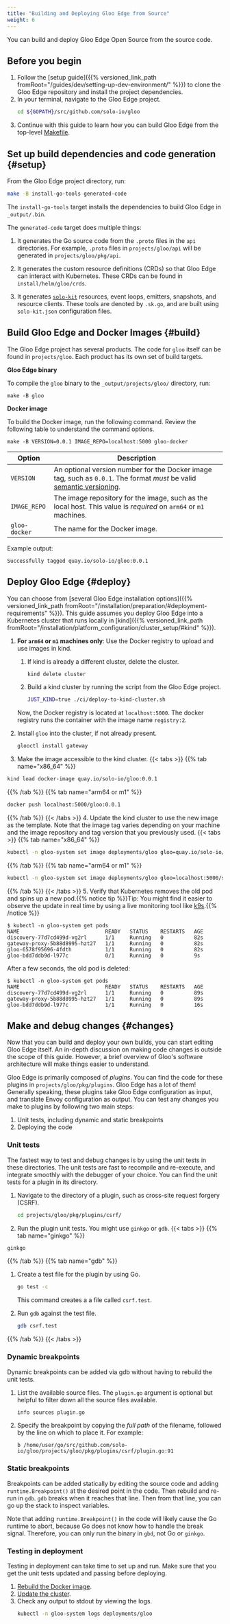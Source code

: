 ```yaml
---
title: "Building and Deploying Gloo Edge from Source"
weight: 6
---
```


You can build and deploy Gloo Edge Open Source from the source code.

## Before you begin

1. Follow the [setup guide]({{% versioned_link_path fromRoot="/guides/dev/setting-up-dev-environment/" %}}) to clone the Gloo Edge repository and install the project dependencies.
2. In your terminal, navigate to the Gloo Edge project.
   ```sh
   cd ${GOPATH}/src/github.com/solo-io/gloo
   ```
3. Continue with this guide to learn how you can build Gloo Edge from the top-level [Makefile](https://github.com/solo-io/gloo/blob/main/Makefile).

## Set up build dependencies and code generation {#setup}

From the Gloo Edge project directory, run:
```sh
make -B install-go-tools generated-code
```

The `install-go-tools` target installs the dependencies to build Gloo Edge in `_output/.bin`. 

The `generated-code` target does multiple things:

1. It generates the Go source code from the `.proto` files in the `api` directories. For example, `.proto` files in `projects/gloo/api` will be generated in `projects/gloo/pkg/api`.

2. It generates the custom resource definitions (CRDs) so that Gloo Edge can interact with Kubernetes. These CRDs can be found in `install/helm/gloo/crds`.

3. It generates [`solo-kit`](https://github.com/solo-io/solo-kit) resources, event loops, emitters, snapshots, and resource clients. These tools are denoted by `.sk.go`, and are built using `solo-kit.json` configuration files.

## Build Gloo Edge and Docker Images {#build}

The Gloo Edge project has several products. The code for `gloo` itself can be found in `projects/gloo`. Each product has its own set of build targets. 

**Gloo Edge binary**

To compile the `gloo` binary to the `_output/projects/gloo/` directory, run:

    make -B gloo

**Docker image**

To build the Docker image, run the following command. Review the following table to understand the command options.

    make -B VERSION=0.0.1 IMAGE_REPO=localhost:5000 gloo-docker

| Option | Description |
| ------ | ----------- |
| `VERSION` | An optional version number for the Docker image tag, such as `0.0.1`. The format *must* be valid [semantic versioning](https://semver.org/). |
| `IMAGE_REPO` | The image repository for the image, such as the local host. This value is *required* on `arm64` or `m1` machines. |
| `gloo-docker` | The name for the Docker image. |

Example output:

    Successfully tagged quay.io/solo-io/gloo:0.0.1

## Deploy Gloo Edge {#deploy}

You can choose from [several Gloo Edge installation options]({{% versioned_link_path fromRoot="/installation/preparation/#deployment-requirements" %}}). This guide assumes you deploy Gloo Edge into a Kubernetes cluster that runs locally in [kind]({{% versioned_link_path fromRoot="/installation/platform_configuration/cluster_setup/#kind" %}}).

1. **For `arm64` or `m1` machines only**: Use the Docker registry to upload and use images in kind. 
   1. If kind is already a different cluster, delete the cluster. 
      ```sh
      kind delete cluster
      ```
   2. Build a kind cluster by running the script from the Gloo Edge project.
      ```sh
      JUST_KIND=true ./ci/deploy-to-kind-cluster.sh
      ```
   Now, the Docker registry is located at `localhost:5000`. The docker registry runs the container with the image name `registry:2`.

2. Install `gloo` into the cluster, if not already present.
   ```sh
   glooctl install gateway
   ```
3. Make the image accessible to the kind cluster. 
   {{< tabs >}} 
{{% tab name="x86_64" %}}
```sh
kind load docker-image quay.io/solo-io/gloo:0.0.1
```
{{% /tab %}} 
{{% tab name="arm64 or m1" %}}
```sh
docker push localhost:5000/gloo:0.0.1
```
{{% /tab %}} 
   {{< /tabs >}}
4. Update the kind cluster to use the new image as the template. Note that the image tag varies depending on your machine and the image repository and tag version that you previously used.
   {{< tabs >}} 
{{% tab name="x86_64" %}}
```sh
kubectl -n gloo-system set image deployments/gloo gloo=quay.io/solo-io/gloo:0.0.1
```
{{% /tab %}} 
{{% tab name="arm64 or m1" %}}
```sh
kubectl -n gloo-system set image deployments/gloo gloo=localhost:5000/solo-io/gloo:0.0.1
```
{{% /tab %}} 
   {{< /tabs >}}
5. Verify that Kubernetes removes the old pod and spins up a new pod.{{% notice tip %}}Tip: You might find it easier to observe the update in real time by using a live monitoring tool like [k9s](https://k9scli.io/).{{% /notice %}}
   ```
   $ kubectl -n gloo-system get pods
   NAME                            READY   STATUS    RESTARTS   AGE
   discovery-77d7cd499d-vg2rl      1/1     Running   0          82s
   gateway-proxy-5b88d8995-hzt27   1/1     Running   0          82s
   gloo-6578f95696-4fdth           1/1     Running   0          82s
   gloo-bdd7ddb9d-l977c            0/1     Running   0          9s
   ```
   After a few seconds, the old pod is deleted:
   ```
   $ kubectl -n gloo-system get pods
   NAME                            READY   STATUS    RESTARTS   AGE
   discovery-77d7cd499d-vg2rl      1/1     Running   0          89s
   gateway-proxy-5b88d8995-hzt27   1/1     Running   0          89s
   gloo-bdd7ddb9d-l977c            1/1     Running   0          16s
   ```

## Make and debug changes {#changes}

Now that you can build and deploy your own builds, you can start editing Gloo Edge itself. An in-depth discussion on making code changes is outside the scope of this guide. However, a brief overview of Gloo's software architecture will make things easier to understand.

Gloo Edge is primarily composed of *plugins*. You can find the code for these plugins in `projects/gloo/pkg/plugins`. Gloo Edge has a lot of them! Generally speaking, these plugins take Gloo Edge configuration as input, and translate Envoy configuration as output. You can test any changes you make to plugins by following two main steps:
1. Unit tests, including dynamic and static breakpoints
2. Deploying the code

### Unit tests

The fastest way to test and debug changes is by using the unit tests in these directories. The unit tests are fast to recompile and re-execute, and integrate smoothly with the debugger of your choice. You can find the unit tests for a plugin in its directory.

1. Navigate to the directory of a plugin, such as cross-site request forgery (CSRF).
   ```sh
   cd projects/gloo/pkg/plugins/csrf/
   ```
2. Run the plugin unit tests. You might use `ginkgo` or `gdb`.
   {{< tabs >}} 
{{% tab name="ginkgo" %}}
```sh
ginkgo
```
{{% /tab %}} 
{{% tab name="gdb" %}}
1. Create a test file for the plugin by using Go.
   ```sh
   go test -c
   ```

   This command creates a a file called `csrf.test`.
2. Run `gdb` against the test file.
   ```sh
   gdb csrf.test
   ```
{{% /tab %}} 
   {{< /tabs >}}

### Dynamic breakpoints

Dynamic breakpoints can be added via gdb without having to rebuild the unit tests.

1. List the available source files. The `plugin.go` argument is optional but helpful to filter down all the source files available.
   ```sh
   info sources plugin.go
   ```
2. Specify the breakpoint by copying the *full path* of the filename, followed by the line on which to place it. For example:
   ```
   b /home/user/go/src/github.com/solo-io/gloo/projects/gloo/pkg/plugins/csrf/plugin.go:91
   ```

### Static breakpoints

Breakpoints can be added statically by editing the source code and adding `runtime.Breakpoint()` at the desired point in the code. Then rebuild and re-run in `gdb`. `gdb` breaks when it reaches that line. Then from that line, you can go up the stack to inspect variables.

Note that adding `runtime.Breakpoint()` in the code will likely cause the Go runtime to abort, because Go does not know how to handle the break signal. Therefore, you can only run the binary in `gbd`, not Go or `ginkgo`.

### Testing in deployment

Testing in deployment can take time to set up and run. Make sure that you get the unit tests updated and passing before deploying.

1. [Rebuild the Docker image](#build).
2. [Update the cluster](#deploy).
3. Check any output to stdout by viewing the logs.
   ```sh
   kubectl -n gloo-system logs deployments/gloo
   ```
